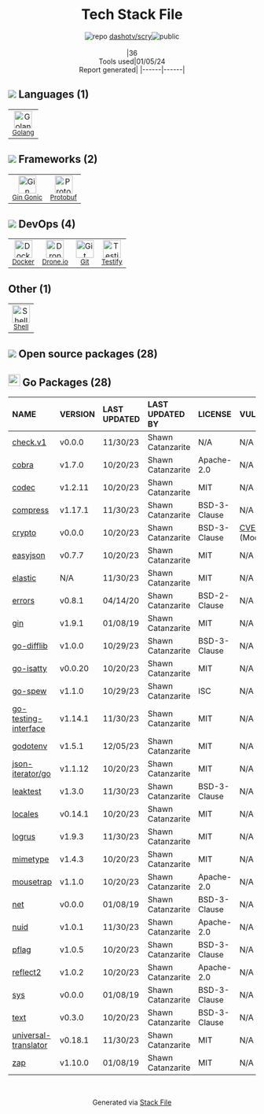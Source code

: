 <!--
&lt;--- Readme.md Snippet without images Start ---&gt;
## Tech Stack
dashotv/scry is built on the following main stack:

- [Drone.io](https://drone.io/) – Continuous Integration
- [Golang](http://golang.org/) – Languages
- [Gin Gonic](https://gin-gonic.com/) – Frameworks (Full Stack)
- [Protobuf](https://developers.google.com/protocol-buffers/) – Serialization Frameworks
- [Shell](https://en.wikipedia.org/wiki/Shell_script) – Shells
- [Testify](https://github.com/stretchr/testify) – Go Testing
- [Docker](https://www.docker.com/) – Virtual Machine Platforms & Containers

Full tech stack [here](/techstack.md)

&lt;--- Readme.md Snippet without images End ---&gt;

&lt;--- Readme.md Snippet with images Start ---&gt;
## Tech Stack
dashotv/scry is built on the following main stack:

- <img width='25' height='25' src='https://img.stackshare.io/service/668/R_wMcCqN_400x400.png' alt='Drone.io'/> [Drone.io](https://drone.io/) – Continuous Integration
- <img width='25' height='25' src='https://img.stackshare.io/service/1005/O6AczwfV_400x400.png' alt='Golang'/> [Golang](http://golang.org/) – Languages
- <img width='25' height='25' src='https://img.stackshare.io/service/4221/7894478.png' alt='Gin Gonic'/> [Gin Gonic](https://gin-gonic.com/) – Frameworks (Full Stack)
- <img width='25' height='25' src='https://img.stackshare.io/service/4393/ma2jqJKH_400x400.png' alt='Protobuf'/> [Protobuf](https://developers.google.com/protocol-buffers/) – Serialization Frameworks
- <img width='25' height='25' src='https://img.stackshare.io/service/4631/default_c2062d40130562bdc836c13dbca02d318205a962.png' alt='Shell'/> [Shell](https://en.wikipedia.org/wiki/Shell_script) – Shells
- <img width='25' height='25' src='https://img.stackshare.io/service/8695/stretchr.png' alt='Testify'/> [Testify](https://github.com/stretchr/testify) – Go Testing
- <img width='25' height='25' src='https://img.stackshare.io/service/586/n4u37v9t_400x400.png' alt='Docker'/> [Docker](https://www.docker.com/) – Virtual Machine Platforms & Containers

Full tech stack [here](/techstack.md)

&lt;--- Readme.md Snippet with images End ---&gt;
-->
<div align="center">

# Tech Stack File
![](https://img.stackshare.io/repo.svg "repo") [dashotv/scry](https://github.com/dashotv/scry)![](https://img.stackshare.io/public_badge.svg "public")
<br/><br/>
|36<br/>Tools used|01/05/24 <br/>Report generated|
|------|------|
</div>

## <img src='https://img.stackshare.io/languages.svg'/> Languages (1)
<table><tr>
  <td align='center'>
  <img width='36' height='36' src='https://img.stackshare.io/service/1005/O6AczwfV_400x400.png' alt='Golang'>
  <br>
  <sub><a href="http://golang.org/">Golang</a></sub>
  <br>
  <sub></sub>
</td>

</tr>
</table>

## <img src='https://img.stackshare.io/frameworks.svg'/> Frameworks (2)
<table><tr>
  <td align='center'>
  <img width='36' height='36' src='https://img.stackshare.io/service/4221/7894478.png' alt='Gin Gonic'>
  <br>
  <sub><a href="https://gin-gonic.com/">Gin Gonic</a></sub>
  <br>
  <sub></sub>
</td>

<td align='center'>
  <img width='36' height='36' src='https://img.stackshare.io/service/4393/ma2jqJKH_400x400.png' alt='Protobuf'>
  <br>
  <sub><a href="https://developers.google.com/protocol-buffers/">Protobuf</a></sub>
  <br>
  <sub></sub>
</td>

</tr>
</table>

## <img src='https://img.stackshare.io/devops.svg'/> DevOps (4)
<table><tr>
  <td align='center'>
  <img width='36' height='36' src='https://img.stackshare.io/service/586/n4u37v9t_400x400.png' alt='Docker'>
  <br>
  <sub><a href="https://www.docker.com/">Docker</a></sub>
  <br>
  <sub></sub>
</td>

<td align='center'>
  <img width='36' height='36' src='https://img.stackshare.io/service/668/R_wMcCqN_400x400.png' alt='Drone.io'>
  <br>
  <sub><a href="https://drone.io/">Drone.io</a></sub>
  <br>
  <sub></sub>
</td>

<td align='center'>
  <img width='36' height='36' src='https://img.stackshare.io/service/1046/git.png' alt='Git'>
  <br>
  <sub><a href="http://git-scm.com/">Git</a></sub>
  <br>
  <sub></sub>
</td>

<td align='center'>
  <img width='36' height='36' src='https://img.stackshare.io/service/8695/stretchr.png' alt='Testify'>
  <br>
  <sub><a href="https://github.com/stretchr/testify">Testify</a></sub>
  <br>
  <sub></sub>
</td>

</tr>
</table>

## Other (1)
<table><tr>
  <td align='center'>
  <img width='36' height='36' src='https://img.stackshare.io/service/4631/default_c2062d40130562bdc836c13dbca02d318205a962.png' alt='Shell'>
  <br>
  <sub><a href="https://en.wikipedia.org/wiki/Shell_script">Shell</a></sub>
  <br>
  <sub></sub>
</td>

</tr>
</table>


## <img src='https://img.stackshare.io/group.svg' /> Open source packages (28)</h2>

## <img width='24' height='24' src='https://img.stackshare.io/service/21112/default_1346bbda8fe03e4dce5601323a3ca47a10c1ae36.png'/> Go Packages (28)

|NAME|VERSION|LAST UPDATED|LAST UPDATED BY|LICENSE|VULNERABILITIES|
|:------|:------|:------|:------|:------|:------|
|[check.v1](https://pkg.go.dev/gopkg.in/check.v1)|v0.0.0|11/30/23|Shawn Catanzarite |N/A|N/A|
|[cobra](https://pkg.go.dev/github.com/spf13/cobra)|v1.7.0|10/20/23|Shawn Catanzarite |Apache-2.0|N/A|
|[codec](https://pkg.go.dev/github.com/ugorji/go/codec)|v1.2.11|10/20/23|Shawn Catanzarite |MIT|N/A|
|[compress](https://pkg.go.dev/github.com/klauspost/compress)|v1.17.1|11/30/23|Shawn Catanzarite |BSD-3-Clause|N/A|
|[crypto](https://pkg.go.dev/golang.org/x/crypto)|v0.0.0|10/20/23|Shawn Catanzarite |BSD-3-Clause|[CVE-2020-9283](https://github.com/advisories/GHSA-ffhg-7mh4-33c4) (Moderate)|
|[easyjson](https://pkg.go.dev/github.com/mailru/easyjson)|v0.7.7|10/20/23|Shawn Catanzarite |MIT|N/A|
|[elastic](https://pkg.go.dev/github.com/olivere/elastic)|N/A|11/30/23|Shawn Catanzarite |MIT|N/A|
|[errors](https://pkg.go.dev/github.com/pkg/errors)|v0.8.1|04/14/20|Shawn Catanzarite |BSD-2-Clause|N/A|
|[gin](https://pkg.go.dev/github.com/gin-gonic/gin)|v1.9.1|01/08/19|Shawn Catanzarite |MIT|N/A|
|[go-difflib](https://pkg.go.dev/github.com/pmezard/go-difflib)|v1.0.0|10/29/23|Shawn Catanzarite |BSD-3-Clause|N/A|
|[go-isatty](https://pkg.go.dev/github.com/mattn/go-isatty)|v0.0.20|10/20/23|Shawn Catanzarite |MIT|N/A|
|[go-spew](https://pkg.go.dev/github.com/davecgh/go-spew)|v1.1.0|10/29/23|Shawn Catanzarite |ISC|N/A|
|[go-testing-interface](https://pkg.go.dev/github.com/mitchellh/go-testing-interface)|v1.14.1|11/30/23|Shawn Catanzarite |MIT|N/A|
|[godotenv](https://pkg.go.dev/github.com/joho/godotenv)|v1.5.1|12/05/23|Shawn Catanzarite |MIT|N/A|
|[json-iterator/go](https://pkg.go.dev/github.com/json-iterator/go)|v1.1.12|10/20/23|Shawn Catanzarite |MIT|N/A|
|[leaktest](https://pkg.go.dev/github.com/fortytw2/leaktest)|v1.3.0|11/30/23|Shawn Catanzarite |BSD-3-Clause|N/A|
|[locales](https://pkg.go.dev/github.com/go-playground/locales)|v0.14.1|10/20/23|Shawn Catanzarite |MIT|N/A|
|[logrus](https://pkg.go.dev/github.com/sirupsen/logrus)|v1.9.3|11/30/23|Shawn Catanzarite |MIT|N/A|
|[mimetype](https://pkg.go.dev/github.com/gabriel-vasile/mimetype)|v1.4.3|10/20/23|Shawn Catanzarite |MIT|N/A|
|[mousetrap](https://pkg.go.dev/github.com/inconshreveable/mousetrap)|v1.1.0|10/20/23|Shawn Catanzarite |Apache-2.0|N/A|
|[net](https://pkg.go.dev/golang.org/x/net)|v0.0.0|01/08/19|Shawn Catanzarite |BSD-3-Clause|N/A|
|[nuid](https://pkg.go.dev/github.com/nats-io/nuid)|v1.0.1|11/30/23|Shawn Catanzarite |Apache-2.0|N/A|
|[pflag](https://pkg.go.dev/github.com/spf13/pflag)|v1.0.5|10/20/23|Shawn Catanzarite |BSD-3-Clause|N/A|
|[reflect2](https://pkg.go.dev/github.com/modern-go/reflect2)|v1.0.2|10/20/23|Shawn Catanzarite |Apache-2.0|N/A|
|[sys](https://pkg.go.dev/golang.org/x/sys)|v0.0.0|01/08/19|Shawn Catanzarite |BSD-3-Clause|N/A|
|[text](https://pkg.go.dev/golang.org/x/text)|v0.3.0|10/20/23|Shawn Catanzarite |BSD-3-Clause|N/A|
|[universal-translator](https://pkg.go.dev/github.com/go-playground/universal-translator)|v0.18.1|11/30/23|Shawn Catanzarite |MIT|N/A|
|[zap](https://pkg.go.dev/go.uber.org/zap)|v1.10.0|01/08/19|Shawn Catanzarite |MIT|N/A|

<br/>
<div align='center'>

Generated via [Stack File](https://github.com/marketplace/stack-file)
